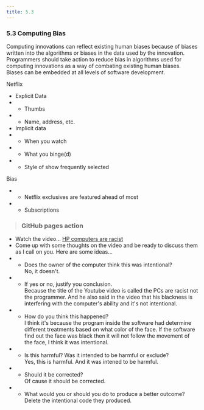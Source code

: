 ```yaml
---
title: 5.3
---
```

### 5.3 Computing Bias
Computing innovations can reflect existing human biases because of biases written into the algorithms or biases in the data used by the innovation. <br>
Programmers should take action to reduce bias in algorithms used for computing innovations as a way of combating existing human biases. <br>
Biases can be embedded at all levels of software development. <br>

Netflix <br>
* Explicit Data
* * Thumbs 
* * Name, address, etc.
* Implicit data
* * When you watch
* * What you binge(d)
* * Style of show frequently selected

Bias <br>
* * Netflix exclusives are featured ahead of most
* * Subscriptions

> ### GitHub pages action
* Watch the video... [HP computers are racist](https://www.youtube.com/watch?v=t4DT3tQqgRM)
* Come up with some thoughts on the video and be ready to discuss them as I call on you. Here are some ideas...
* * Does the owner of the computer think this was intentional? <br>
No, it doesn't.
* * If yes or no, justify you conclusion. <br>
Because the title of the Youtube video is called the PCs are racist not the programmer. And he also said in the video that his blackness is interfering with the computer's ability and it's not intentional.
* * How do you think this happened? <br>
I think it's because the program inside the software had determine different treatments based on what color of the face. If the software find out the face was black then it will not follow the movement of the face, I think it was intentional.
* * Is this harmful? Was it intended to be harmful or exclude? <br>
Yes, this is harmful. And it was intened to be harmful.
* * Should it be corrected? <br>
Of cause it should be corrected.
* * What would you or should you do to produce a better outcome? <br>
Delete the intentional code they produced.
